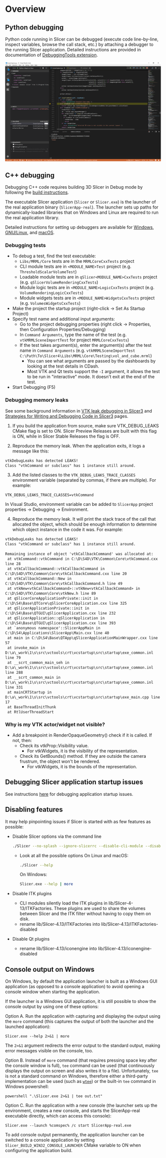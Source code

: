 #  Overview

## Python debugging

Python code running in Slicer can be debugged (execute code line-by-line, inspect variables, browse the call stack, etc.) by attaching a debugger to the running Slicer application. Detailed instructions are provided in documentation of [DebuggingTools extension](https://github.com/SlicerRt/SlicerDebuggingTools).

![](https://raw.githubusercontent.com/SlicerRt/SlicerDebuggingTools/master/Docs/VisualStudioCodePythonDebuggerExample.png)

## C++ debugging

Debugging C++ code requires building 3D Slicer in Debug mode by following the [build instructions](../build_instructions/overview.md).

The executable Slicer application (`Slicer` or `Slicer.exe`) is the launcher of the real application binary (`SlicerApp-real`). The launcher sets up paths for dynamically-loaded libraries that on Windows and Linux are required to run the real application library.

Detailed instructions for setting up debuggers are available for [Windows](windowscpp.md), [GNU/Linux](linuxcpp.md), and [macOS](macoscpp.md).

### Debugging tests

- To debug a test, find the test executable:
  - `Libs/MRML/Core` tests are in the `MRMLCoreCxxTests` project
  - CLI module tests are in `<MODULE_NAME>Test` project (e.g. `ThresholdScalarVolumeTest`)
  - Loadable module tests are in `qSlicer<MODULE_NAME>CxxTests` project (e.g. `qSlicerVolumeRenderingCxxTests`)
  - Module logic tests are in `<MODULE_NAME>LogicCxxTests` project (e.g. `VolumeRenderingLogicCxxTests`)
  - Module widgets tests are in `<MODULE_NAME>WidgetsCxxTests` project (e.g. `VolumesWidgetsCxxTests`)
- Make the project the startup project (right-click -> Set As Startup Project)
- Specify test name and additional input arguments:
  - Go to the project debugging properties (right click -> Properties, then Configuration Properties/Debugging)
  - In `Command Arguments`, type the name of the test (e.g. `vtkMRMLSceneImportTest` for project `MRMLCoreCxxTests`)
  - If the test takes argument(s), enter the argument(s) after the test name in `Command Arguments` (e.g. `vtkMRMLSceneImportTest C:\Path\To\Slicer4\Libs\MRML\Core\Testing\vol_and_cube.mrml`)
    - You can see what arguments are passed by the dashboards by looking at the test details in CDash.
    - Most VTK and Qt tests support the `-I` argument, it allows the test to be run in "interactive" mode. It doesn't exit at the end of the test.
- Start Debugging (F5)

### Debugging memory leaks

See some background information in [VTK leak debugging in Slicer3](https://www.slicer.org/wiki/Slicer3:VTK_Leak_Debugging) and [Strategies for Writing and Debugging Code in Slicer3](https://www.slicer.org/wiki/Strategies_for_Writing_and_Debugging_Code_in_Slicer_3) pages.

1. If you build the application from source, make sure VTK_DEBUG_LEAKS CMake flag is set to ON. Slicer Preview Releases are built with this flag is ON, while in Slicer Stable Releases the flag is OFF.

2. Reproduce the memory leak. When the application exits, it logs a message like this:

```
vtkDebugLeaks has detected LEAKS!
Class "vtkCommand or subclass" has 1 instance still around.
```

3. Add the listed classes to the `VTK_DEBUG_LEAKS_TRACE_CLASSES` environment variable (separated by commas, if there are multiple). For example:

```
VTK_DEBUG_LEAKS_TRACE_CLASSES=vtkCommand
```

In Visual Studio, environment variable can be added to `SlicerApp` project properties -> Debugging -> Environment.

4. Reproduce the memory leak. It will print the stack trace of the call that allocated the object, which should be enough information to determine which object instance in the code it was. For example:

```
vtkDebugLeaks has detected LEAKS!
Class "vtkCommand or subclass" has 1 instance still around.

Remaining instance of object 'vtkCallbackCommand' was allocated at:
 at vtkCommand::vtkCommand in C:\D\S4D\VTK\Common\Core\vtkCommand.cxx line 28
 at vtkCallbackCommand::vtkCallbackCommand in C:\D\S4D\VTK\Common\Core\vtkCallbackCommand.cxx line 20
 at vtkCallbackCommand::New in C:\D\S4D\VTK\Common\Core\vtkCallbackCommand.h line 49
 at vtkNew<vtkCallbackCommand>::vtkNew<vtkCallbackCommand> in C:\D\S4D\VTK\Common\Core\vtkNew.h line 89
 at qSlicerCoreApplicationPrivate::init in C:\D\S4\Base\QTCore\qSlicerCoreApplication.cxx line 325
 at qSlicerApplicationPrivate::init in C:\D\S4\Base\QTGUI\qSlicerApplication.cxx line 232
 at qSlicerApplication::qSlicerApplication in C:\D\S4\Base\QTGUI\qSlicerApplication.cxx line 393
 at `anonymous namespace'::SlicerAppMain in C:\D\S4\Applications\SlicerApp\Main.cxx line 40
 at main in C:\D\S4\Base\QTApp\qSlicerApplicationMainWrapper.cxx line 57
 at invoke_main in D:\a\_work\1\s\src\vctools\crt\vcstartup\src\startup\exe_common.inl line 79
 at __scrt_common_main_seh in D:\a\_work\1\s\src\vctools\crt\vcstartup\src\startup\exe_common.inl line 288
 at __scrt_common_main in D:\a\_work\1\s\src\vctools\crt\vcstartup\src\startup\exe_common.inl line 331
 at mainCRTStartup in D:\a\_work\1\s\src\vctools\crt\vcstartup\src\startup\exe_main.cpp line 17
 at BaseThreadInitThunk
 at RtlUserThreadStart
```

### Why is my VTK actor/widget not visible?

- Add a breakpoint in RenderOpaqueGeometry() check if it is called. If not, then:
  - Check its vtkProp::Visibility value.
    - For vtkWidgets, it is the visibility of the representation.
  - Check its GetBounds() method. If they are outside the camera frustrum, the object won't be rendered.
    - For vtkWidgets, it is the bounds of the representation.

## Debugging Slicer application startup issues

See instructions [here](../../user_guide/get_help.md#slicer-application-does-not-start) for debugging application startup issues.

## Disabling features

It may help pinpointing issues if Slicer is started with as few features as possible:

- Disable Slicer options via the command line

    ```bash
    ./Slicer --no-splash --ignore-slicerrc --disable-cli-module --disable-loadable-module --disable-scriptedmodule
    ```

    - Look at all the possible options
      On Linux and macOS:
      ```bash
      ./Slicer --help
      ```
      On Windows:
      ```bash
      Slicer.exe --help | more
      ```

- Disable ITK plugins
  - CLI modules silently load the ITK plugins in lib/Slicer-4-13/ITKFactories. These plugins are used to share the volumes between Slicer and the ITK filter without having to copy them on disk.
  - rename lib/Slicer-4.13/ITKFactories into lib/Slicer-4.13/ITKFactories-disabled
- Disable Qt plugins
  - rename lib/Slicer-4.13/iconengine into lib/Slicer-4.13/iconengine-disabled

## Console output on Windows

On Windows, by default the application launcher is built as a Windows GUI application (as opposed to a console application) to avoid opening a console window when starting the application.

If the launcher is a Windows GUI application, it is still possible to show the console output by using one of these options:

Option A. Run the application with capturing and displaying the output using the `more` command (this captures the output of both the launcher and the launched application):

```shell
Slicer.exe --help 2>&1 | more
```

The `2>&1` argument redirects the error output to the standard output, making error messages visible on the console, too.

Option B. Instead of `more` command (that requires pressing space key after the console window is full), `tee` command can be used (that continuously displays the output on screen and also writes it to a file). Unfortunately, `tee` is not a standard command on Windows, therefore either a third-party implementation can be used (such as [`wtee`](https://github.com/gvalkov/wtee/releases/tag/v1.0.1)) or the built-in `tee` command in Windows powershell:

```shell
powershell ".\Slicer.exe 2>&1 | tee out.txt"
```

Option C. Run the application with a new console (the launcher sets up the environment, creates a new console, and starts the SlicerApp-real executable directly, which can access this console):

```shell
Slicer.exe --launch %comspec% /c start SlicerApp-real.exe
```

To add console output permanently, the application launcher can be switched to a console application by setting `Slicer_BUILD_WIN32_CONSOLE_LAUNCHER` CMake variable to ON when configuring the application build.

